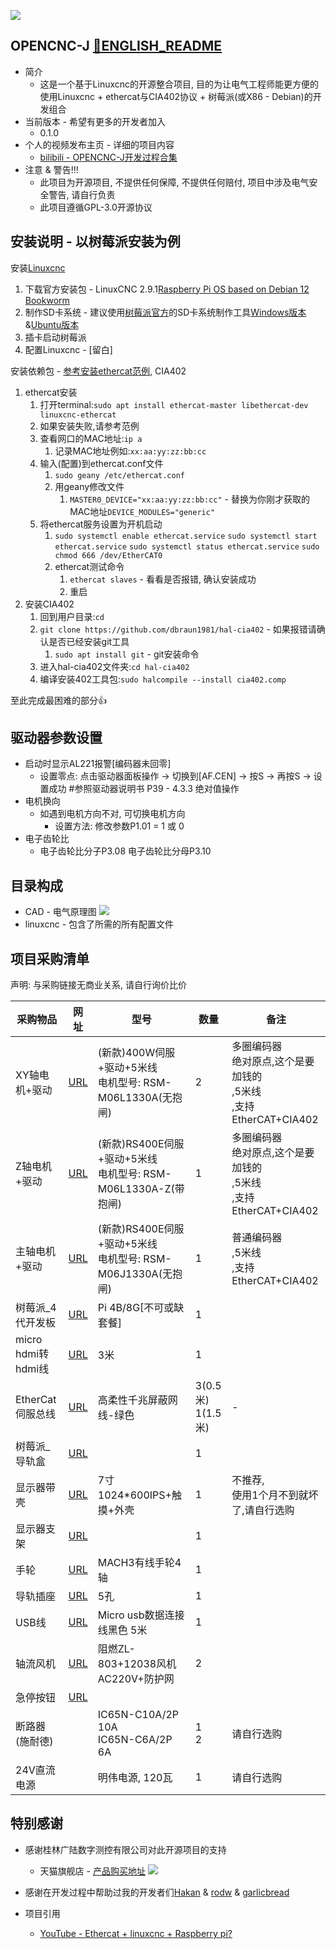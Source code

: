 ![](/Picture/machine.jpg)

## **OPENCNC-J**  [📖ENGLISH_README](/README-EN.md)

* 简介
  * 这是一个基于Linuxcnc的开源整合项目, 目的为让电气工程师能更方便的使用Linuxcnc + ethercat与CIA402协议 + 树莓派(或X86 - Debian)的开发组合
* 当前版本 - 希望有更多的开发者加入
  * 0.1.0
* 个人的视频发布主页 - 详细的项目内容
  * [bilibili - OPENCNC-J开发过程合集](https://space.bilibili.com/341589947/channel/collectiondetail?sid=1918828)
* 注意 & 警告!!!
  * 此项目为开源项目, 不提供任何保障, 不提供任何赔付, 项目中涉及电气安全警告, 请自行负责
  * 此项目遵循GPL-3.0开源协议

## **安装说明 - 以树莓派安装为例**

安装[Linuxcnc](https://linuxcnc.org/)

1. 下载官方安装包 - LinuxCNC 2.9.1[Raspberry Pi OS based on Debian 12 Bookworm](https://www.linuxcnc.org/iso/linuxcnc-2.9.1-bookworm-rpi4.img.xz)
2. 制作SD卡系统 - 建议使用[树莓派官方](https://www.raspberrypi.com/software)的SD卡系统制作工具[Windows版本](https://downloads.raspberrypi.org/imager/imager_latest.exe) &[Ubuntu版本](https://downloads.raspberrypi.org/imager/imager_latest_amd64.deb)
3. 插卡启动树莓派
4. 配置Linuxcnc - [留白]

安装依赖包 - [参考安装ethercat范例](https://forum.linuxcnc.org/ethercat/45336-ethercat-installation-from-repositories-how-to-step-by-step), CIA402

1. ethercat安装
   1. 打开terminal:`sudo apt install ethercat-master libethercat-dev linuxcnc-ethercat`
   2. 如果安装失败,请参考范例
   3. 查看网口的MAC地址:`ip a`
      1. 记录MAC地址例如:`xx:aa:yy:zz:bb:cc`
   4. 输入(配置)到ethercat.conf文件
      1. `sudo geany /etc/ethercat.conf`
      2. 用geany修改文件
         1. `MASTER0_DEVICE="xx:aa:yy:zz:bb:cc"` - 替换为你刚才获取的MAC地址`DEVICE_MODULES="generic"`
   5. 将ethercat服务设置为开机启动
      1. `sudo systemctl enable ethercat.service`
         `sudo systemctl start ethercat.service`
         `sudo systemctl status ethercat.service`
         `sudo chmod 666 /dev/EtherCAT0`
      2. ethercat测试命令
         1. `ethercat slaves` - 看看是否报错, 确认安装成功
         2. 重启
2. 安装CIA402
   1. 回到用户目录:`cd`
   2. `git clone https://github.com/dbraun1981/hal-cia402` - 如果报错请确认是否已经安装git工具
      1. `sudo apt install git` - git安装命令
   3. 进入hal-cia402文件夹:`cd hal-cia402`
   4. 编译安装402工具包:`sudo halcompile --install cia402.comp`

至此完成最困难的部分👍

## **驱动器参数设置**

* 启动时显示AL221报警[编码器未回零]
  * 设置零点: 点击驱动器面板操作 → 切换到[AF.CEN] → 按S → 再按S → 设置成功  #参照驱动器说明书 P39 - 4.3.3 绝对值操作
* 电机换向
  * 如遇到电机方向不对, 可切换电机方向
    * 设置方法: 修改参数P1.01 = 1 或 0
* 电子齿轮比
  * 电子齿轮比分子P3.08 电子齿轮比分母P3.10

## **目录构成**

* CAD - 电气原理图
  ![](/Picture/CAD.png)
* linuxcnc - 包含了所需的所有配置文件

## **项目采购清单**

声明: 与采购链接无商业关系, 请自行询价比价


| 采购物品           | 网址                                                                                                                                                                            | 型号                                                              | 数量                  | 备注                                                                       |
| -------------------- | --------------------------------------------------------------------------------------------------------------------------------------------------------------------------------- | ------------------------------------------------------------------- | ----------------------- | ---------------------------------------------------------------------------- |
| XY轴电机+驱动      | [URL](https://detail.tmall.com/item.htm?id=651348933042&spm=2015.23436601.0.0)                                                                                                  | (新款)400W伺服+驱动+5米线<br/>电机型号: RSM-M06L1330A(无抱闸)     | 2                     | 多圈编码器<br/>绝对原点,这个是要加钱的<br/>,5米线<br/>,支持EtherCAT+CIA402 |
| Z轴电机+驱动       | [URL](https://detail.tmall.com/item.htm?id=651348933042&spm=2015.23436601.0.0&skuId=4870002170807)                                                                              | (新款)RS400E伺服+驱动+5米线<br/>电机型号: RSM-M06L1330A-Z(带抱闸) | 1                     | 多圈编码器<br/>绝对原点,这个是要加钱的<br/>,5米线<br/>,支持EtherCAT+CIA402 |
| 主轴电机+驱动      | [URL](https://detail.tmall.com/item.htm?id=651348933042&spm=2015.23436601.0.0&skuId=4870002170807)                                                                              | (新款)RS400E伺服+驱动+5米线<br/>电机型号: RSM-M06J1330A(无抱闸)   | 1                     | 普通编码器<br/>,5米线<br/>,支持EtherCAT+CIA402                             |
| 树莓派_4代开发板   | [URL](https://detail.tmall.com/item.htm?abbucket=2&id=608798378397&ns=1&skuId=4551930747475&spm=a230r.1.14.43.2fad28eea6m3ZB)                                                   | Pi 4B/8G[不可或缺套餐]                                            | 1                     |                                                                            |
| micro hdmi转hdmi线 | [URL](https://detail.tmall.com/item.htm?abbucket=2&id=658377041318&ns=1&skuId=4747932408936&spm=a230r.1.14.7.399d1c02A92EDD)                                                    | 3米                                                               | 1                     |                                                                            |
| EtherCat伺服总线   | [URL](https://detail.tmall.com/item.htm?abbucket=2&id=674202033100&ns=1&sku_properties=1627207:21423176984&spm=a230r.1.14.1.4e83345adWD5Zj)                                     | 高柔性千兆屏蔽网线-绿色                                           | 3(0.5米)<br/>1(1.5米) | -                                                                          |
| 树莓派_导轨盒      | [URL](https://item.taobao.com/item.htm?spm=a230r.1.14.7.ae487264WDE38q&id=663400858369&ns=1&abbucket=2#detail)                                                                  |                                                                   | 1                     |                                                                            |
| 显示器带壳         | [URL](https://detail.tmall.com/item.htm?id=666450227637&skuId=5093251227751&spm=pc_detail.27183998.202208.1.705a7dd62FFPiD)                                                     | 7寸1024*600IPS+触摸+外壳                                          | 1                     | 不推荐,<br/>使用1个月不到就坏了,请自行选购                                 |
| 显示器支架         | [URL](https://detail.tmall.com/item.htm?abbucket=17&id=687974425740&rn=c8d5c0a97e71825d8e11d5a7d7fd0f17&spm=a1z10.5-b.w4011-23875343074.107.14993b2bXRLXEy&skuId=4901270192689) |                                                                   | 1                     |                                                                            |
| 手轮               | [URL](https://item.taobao.com/item.htm?spm=a21n57.1.0.0.10a6523cQWLmki&id=45130365561&ns=1&abbucket=0#detail)                                                                   | MACH3有线手轮4轴                                                  | 1                     |                                                                            |
| 导轨插座           | [URL](https://detail.tmall.com/item.htm?abbucket=2&id=677701080516&ns=1&spm=a21n57.1.0.0.162c523chCpKY3&skuId=5038263790059)                                                    | 5孔                                                               | 1                     |                                                                            |
| USB线              | [URL](https://item.taobao.com/item.htm?spm=a21n57.1.0.0.19d6523c0w91YJ&id=542169862221&ns=1&abbucket=2#detail)                                                                  | Micro usb数据连接线黑色 5米                                       | 1                     |                                                                            |
| 轴流风机           | [URL](https://detail.tmall.com/item.htm?abbucket=2&id=658927980547&ns=1&skuId=4759805705081&spm=a21n57.1.0.0.6a79523cvWfTb0)                                                    | 阻燃ZL-803+12038风机 AC220V+防护网                                | 2                     |                                                                            |
| 急停按钮           | [URL](https://detail.tmall.com/item.htm?abbucket=2&id=552913814211&ns=1&spm=a21n57.1.0.0.347b523ctQ5vgw)                                                                        |                                                                   |                       |                                                                            |
| 断路器(施耐德)     |                                                                                                                                                                                 | IC65N-C10A/2P 10A<br/>IC65N-C6A/2P 6A                             | 1<br/>2               | 请自行选购                                                                 |
| 24V直流电源        |                                                                                                                                                                                 | 明伟电源, 120瓦                                                   | 1                     | 请自行选购                                                                 |

## 特别感谢

* 感谢桂林广陆数字测控有限公司对此开源项目的支持

  * 天猫旗舰店 - [产品购买地址](https://guanglujj.tmall.com/shop/view_shop.htm?spm=a21n57.1.0.0.396d523cnfFegq&appUid=RAzN8HWJMBXJctTqz11nosKY98Wm2AwEqKJEpqoPs9YQHKEVNDc)
    ![](/Picture/guilinguanglu.png)
* 感谢在开发过程中帮助过我的开发者们[Hakan](https://forum.linuxcnc.org/cb-profile/22448-hakan) & [rodw](https://forum.linuxcnc.org/cb-profile/rodw) & [garlicbread](https://forum.linuxcnc.org/cb-profile/garlicbread)
* 项目引用

  * [YouTube - Ethercat + linuxcnc + Raspberry pi?](https://www.youtube.com/watch?v=NQ-HnrusGJo&t=16s)
